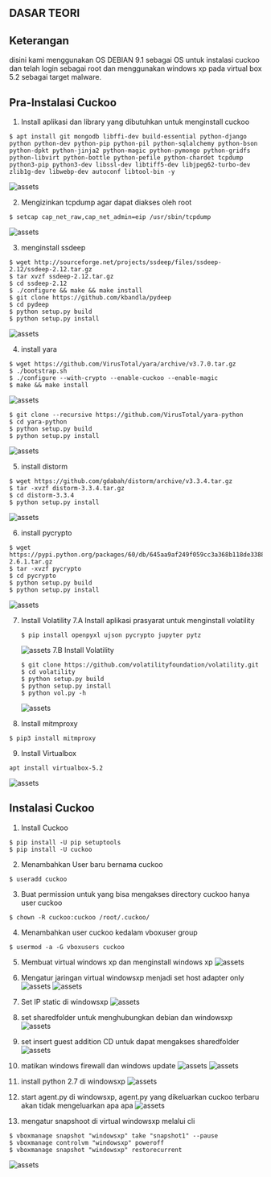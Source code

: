 ## DASAR TEORI

## Keterangan
disini kami menggunakan OS DEBIAN 9.1 sebagai OS untuk instalasi cuckoo dan telah login sebagai root dan menggunakan windows xp pada virtual box 5.2 sebagai target malware.

## Pra-Instalasi Cuckoo
  1. Install aplikasi dan library yang dibutuhkan untuk menginstall cuckoo
  ```
  $ apt install git mongodb libffi-dev build-essential python-django python python-dev python-pip python-pil python-sqlalchemy python-bson python-dpkt python-jinja2 python-magic python-pymongo python-gridfs python-libvirt python-bottle python-pefile python-chardet tcpdump python3-pip python3-dev libssl-dev libtiff5-dev libjpeg62-turbo-dev zlib1g-dev libwebp-dev autoconf libtool-bin -y
  ```
  ![assets](assets/pic/1.png)

  2. Mengizinkan tcpdump agar dapat diakses oleh root
  ```
  $ setcap cap_net_raw,cap_net_admin=eip /usr/sbin/tcpdump
  ```
 ![assets](assets/pic/2.png)
 
  3. menginstall ssdeep
  ```
  $ wget http://sourceforge.net/projects/ssdeep/files/ssdeep-2.12/ssdeep-2.12.tar.gz
  $ tar xvzf ssdeep-2.12.tar.gz
  $ cd ssdeep-2.12
  $ ./configure && make && make install
  $ git clone https://github.com/kbandla/pydeep
  $ cd pydeep
  $ python setup.py build
  $ python setup.py install
  ```
  ![assets](assets/pic/3.png)
  
  4. install yara
  ```
  $ wget https://github.com/VirusTotal/yara/archive/v3.7.0.tar.gz
  $ ./bootstrap.sh
  $ ./configure --with-crypto --enable-cuckoo --enable-magic
  $ make && make install
  ```
  ![assets](assets/pic/4.png)
  ```
  $ git clone --recursive https://github.com/VirusTotal/yara-python
  $ cd yara-python
  $ python setup.py build
  $ python setup.py install
  ```
  ![assets](assets/pic/5.png)
  
  5. install distorm
  ```
  $ wget https://github.com/gdabah/distorm/archive/v3.3.4.tar.gz
  $ tar -xvzf distorm-3.3.4.tar.gz
  $ cd distorm-3.3.4
  $ python setup.py install
  ```
  ![assets](assets/pic/55.png)
  
  6. install pycrypto
  ```
  $ wget https://pypi.python.org/packages/60/db/645aa9af249f059cc3a368b118de33889219e0362141e75d4eaf6f80f163/pycrypto-2.6.1.tar.gz
  $ tar -xvzf pycrypto
  $ cd pycrypto
  $ python setup.py build
  $ python setup.py install
  ```
  ![assets](assets/pic/56.png)
  
  7. Install Volatility
    7.A Install aplikasi prasyarat untuk menginstall volatility
        ```
        $ pip install openpyxl ujson pycrypto jupyter pytz
        ```
        ![assets](assets/pic/7.png)
    7.B Install Volatility
        ```
        $ git clone https://github.com/volatilityfoundation/volatility.git
        $ cd volatility
        $ python setup.py build
        $ python setup.py install
        $ python vol.py -h
        ```
        ![assets](assets/pic/6.png)
    
  8. Install mitmproxy
  ```
  $ pip3 install mitmproxy
  ```
   
  9. Install Virtualbox
  ```
  apt install virtualbox-5.2
  ```
  ![assets](assets/pic/9.png)
   
## Instalasi Cuckoo
  1. Install Cuckoo
  ```
  $ pip install -U pip setuptools
  $ pip install -U cuckoo
  ```
  
  2. Menambahkan User baru bernama cuckoo
  ```
  $ useradd cuckoo
  ```
  
  3. Buat permission untuk yang bisa mengakses directory cuckoo hanya user cuckoo
  ```
  $ chown -R cuckoo:cuckoo /root/.cuckoo/
  ```
  
  4. Menambahkan user cuckoo kedalam vboxuser group
  ```
  $ usermod -a -G vboxusers cuckoo
  ```
  
  5. Membuat virtual windows xp dan menginstall windows xp
  ![assets](assets/pic/11.png)
  
  6. Mengatur jaringan virtual windowsxp menjadi set host adapter only
  ![assets](assets/pic/13.png)
  ![assets](assets/pic/12.png)
  
  7. Set IP static di windowsxp
  ![assets](assets/pic/14.png)
  
  8. set sharedfolder untuk menghubungkan debian dan windowsxp
  ![assets](assets/pic/15.png)
  
  9. set insert guest addition CD untuk dapat mengakses sharedfolder
  ![assets](assets/pic/16.png)
  
  10. matikan windows firewall dan windows update
  ![assets](assets/pic/17.png)
  ![assets](assets/pic/18.png)
  
  11. install python 2.7 di windowsxp
  ![assets](assets/pic/10.png)
  
  12. start agent.py di windowsxp, agent.py yang dikeluarkan cuckoo terbaru akan tidak mengeluarkan apa apa
  ![assets](assets/pic/19.png)
  
  13. mengatur snapshoot di virtual windowsxp melalui cli
  ```
  $ vboxmanage snapshot "windowsxp" take "snapshot1" --pause
  $ vboxmanage controlvm "windowsxp" poweroff
  $ vboxmanage snapshot "windowsxp" restorecurrent
  ```
   ![assets](assets/pic/20.png)
